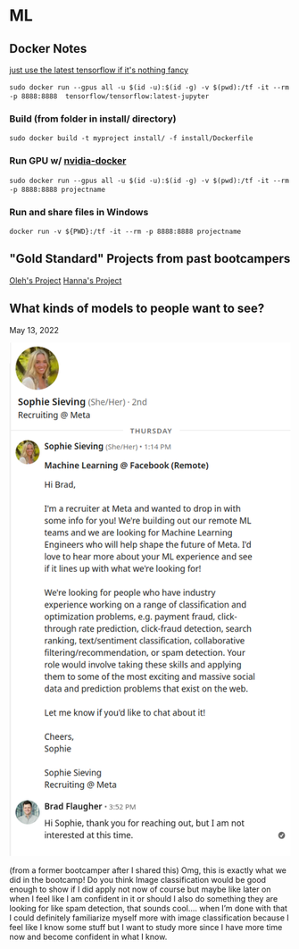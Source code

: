 # ML

## Docker Notes

[just use the latest tensorflow if it's nothing fancy](https://www.tensorflow.org/install/)

```
sudo docker run --gpus all -u $(id -u):$(id -g) -v $(pwd):/tf -it --rm -p 8888:8888  tensorflow/tensorflow:latest-jupyter
```

### Build (from folder in install/ directory)
```
sudo docker build -t myproject install/ -f install/Dockerfile
```

### Run GPU w/ [nvidia-docker](https://github.com/NVIDIA/nvidia-docker)
```
sudo docker run --gpus all -u $(id -u):$(id -g) -v $(pwd):/tf -it --rm -p 8888:8888 projectname
```

### Run and share files in Windows
```
docker run -v ${PWD}:/tf -it --rm -p 8888:8888 projectname
```

## "Gold Standard" Projects from past bootcampers

[Oleh's Project](https://github.com/MorhaliukOL/ML_Project)
[Hanna's Project](/Profitable_Visitor_Classification_With_Notes.ipynb)


## What kinds of models to people want to see?

May 13, 2022

![Note from a recruiter at Meta](Meta_Recruiting.png)

(from a former bootcamper after I shared this)
Omg, this is exactly what we did in the bootcamp! Do you think Image classification would be good enough to show if I did apply not now of course but maybe like later on when I feel like I am confident in it or should I also do something they are looking for like spam detection, that sounds cool.... when I’m done with that I could definitely familiarize myself more with image classification because I feel like I know some stuff but I want to study more since I have more time now and become confident in what I know.
